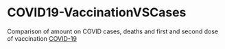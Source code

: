 # COVID19-VaccinationVSCases
Comparison of amount on COVID cases, deaths and first and second dose of vaccination
[COVID-19](https://hub.gke2.mybinder.org/user/catalinamanjarr-cinationvscases-wttpqj5t/voila/render/Catalina%20-%20COVID19.ipynb?token=tP0nUNE9SSOSfTtFHZZrqw)
